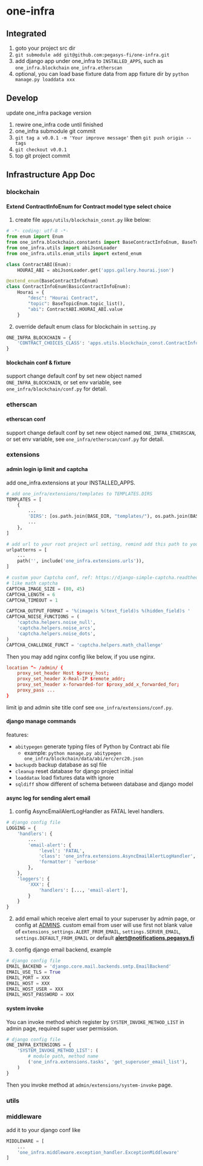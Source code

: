 # one-infra

## Integrated

1. goto your project src dir
2. `git submodule add git@github.com:pegasys-fi/one-infra.git`
3. add django app under one_infra to `INSTALLED_APPS`, such as `one_infra.blockchain` `one_infra.etherscan`
4. optional, you can load base fixture data from app fixture dir by `python manage.py loaddata xxx`

## Develop

update one_infra package version

1. rewire one_infra code until finished
2. one_infra submodule git commit
3. `git tag a v0.0.1 -m 'Your improve message'` then `git push origin --tags`
4. `git checkout v0.0.1`
5. top git project commit

## Infrastructure App Doc

### blockchain

#### Extend ContractInfoEnum for Contract model type select choice

1. create file `apps/utils/blockchain_const.py` like below:

```py
# -*- coding: utf-8 -*-
from enum import Enum
from one_infra.blockchain.constants import BaseContractInfoEnum, BaseTopicEnum, BasicContractInfoEnum
from one_infra.utils import abiJsonLoader
from one_infra.utils.enum_utils import extend_enum

class ContractABI(Enum):
    HOURAI_ABI = abiJsonLoader.get('apps.gallery.hourai.json')

@extend_enum(BaseContractInfoEnum)
class ContractInfoEnum(BasicContractInfoEnum):
    Hourai = {
        "desc": "Hourai Contract",
        "topic": BaseTopicEnum.topic_list(),
        "abi": ContractABI.HOURAI_ABI.value
    }
```

2. override default enum class for blockchain in `setting.py`

```py
ONE_INFRA_BLOCKCHAIN = {
    'CONTRACT_CHOICES_CLASS': 'apps.utils.blockchain_const.ContractInfoEnum'
}
```

#### blockchain conf & fixture

support change default conf by set new object named `ONE_INFRA_BLOCKCHAIN`, or set env variable, see
`one_infra/blockchain/conf.py` for detail.

### etherscan

#### etherscan conf

support change default conf by set new object named `ONE_INFRA_ETHERSCAN`, or set env variable, see
`one_infra/etherscan/conf.py` for detail.

### extensions

#### admin login ip limit and captcha

add one_infra.extensions at your INSTALLED_APPS.

```py
# add one_infra/extensions/templates to TEMPLATES.DIRS
TEMPLATES = [
    {
        ...
        'DIRS': [os.path.join(BASE_DIR, "templates/"), os.path.join(BASE_DIR, "../one_infra/extensions/templates/")],
        ...
    },
]

# add url to your root project url setting, remind add this path to your admin nginx proxy
urlpatterns = [
    ...
    path('', include('one_infra.extensions.urls')),
]

# custom your Captcha conf, ref: https://django-simple-captcha.readthedocs.io/en/latest/
# like math captcha
CAPTCHA_IMAGE_SIZE = (80, 45)
CAPTCHA_LENGTH = 6
CAPTCHA_TIMEOUT = 1

CAPTCHA_OUTPUT_FORMAT = '%(image)s %(text_field)s %(hidden_field)s '
CAPTCHA_NOISE_FUNCTIONS = (
    'captcha.helpers.noise_null',
    'captcha.helpers.noise_arcs',
    'captcha.helpers.noise_dots',
)
CAPTCHA_CHALLENGE_FUNCT = 'captcha.helpers.math_challenge'

```

Then you may add nginx config like below, if you use nginx.

```conf
location ^~ /admin/ {
    proxy_set_header Host $proxy_host;
    proxy_set_header X-Real-IP $remote_addr;
    proxy_set_header x-forwarded-for $proxy_add_x_forwarded_for;
    proxy_pass ...
}
```

limit ip and admin site title conf see `one_infra/extensions/conf.py`.

#### django manage commands

features:

- `abitypegen` generate typing files of Python by Contract abi file
  - example: `python manage.py abitypegen one_infra/blockchain/data/abi/erc/erc20.json`
- `backupdb` backup database as sql file
- `cleanup` reset database for django project initial
- `loaddatax` load fixtures data with ignore
- `sqldiff` show different of schema between database and django model

#### async log for sending alert email

1. config AsyncEmailAlertLogHandler as FATAL level handlers.

```py
# django config file
LOGGING = {
    'handlers': {
        ...
        'email-alert': {
            'level': 'FATAL',
            'class': 'one_infra.extensions.AsyncEmailAlertLogHandler',
            'formatter': 'verbose'
        },
    },
    'loggers': {
        'XXX': {
            'handlers': [..., 'email-alert'],
        }
    }
}
```

2. add email which receive alert email to your superuser by admin page, or config at [ADMINS](https://docs.djangoproject.com/en/4.1/ref/settings/#admins). custom email from user will use first not blank value of `extensions_settings.ALERT_FROM_EMAIL`, `settings.SERVER_EMAIL`, `settings.DEFAULT_FROM_EMAIL` or default **alert@notifications.pegasys.fi**

3. config django email backend, example

```py
# django config file
EMAIL_BACKEND = 'django.core.mail.backends.smtp.EmailBackend'
EMAIL_USE_TLS = True
EMAIL_PORT = XXX
EMAIL_HOST = XXX
EMAIL_HOST_USER = XXX
EMAIL_HOST_PASSWORD = XXX
```

#### system invoke

You can invoke method which register by `SYSTEM_INVOKE_METHOD_LIST` in admin page, required super user permission.

```py
# django config file
ONE_INFRA_EXTENSIONS = {
    'SYSTEM_INVOKE_METHOD_LIST': (
        # module path, method name
        ('one_infra.extensions.tasks', 'get_superuser_email_list'),
    )
}
```

Then you invoke method at `admin/extensions/system-invoke` page.

### utils

### middleware

add it to your django conf like

```py
MIDDLEWARE = [
    ...
    'one_infra.middleware.exception_handler.ExceptionMiddleware'
]
```
